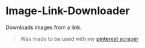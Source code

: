 # Image-Link-Downloader

Downloads images from a link.

> Was made to be used with my [pinterest scraper](https://github.com/holo/pinterest-scraper)
